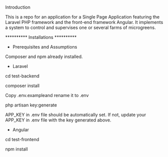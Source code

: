 Introduction

This is a repo for an application for a Single Page Application featuring the Laravel PHP framework and the front-end framework Angular. It implements a system to control and supervises one or several farms of microgreens.

********** Installations **********

* Prerequisites and Assumptions

Composer and npm already installed.

* Laravel

cd test-backend

composer install

Copy .env.exampleand rename it to .env

php artisan key:generate

APP_KEY in .env file should be automatically set. If not, update your APP_KEY in .env file with the key generated above.

* Angular

cd test-frontend

npm install
